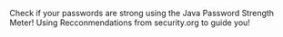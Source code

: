 Check if your passwords are strong using the Java Password Strength Meter! Using Recconmendations from security.org to guide you!
